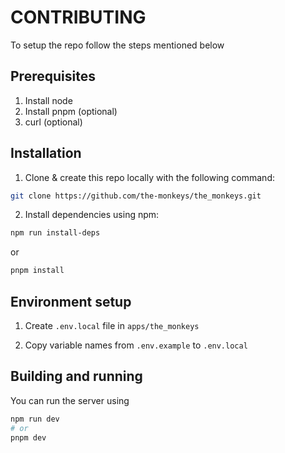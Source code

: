 # CONTRIBUTING
To setup the repo follow the steps mentioned below

## Prerequisites
1. Install node
2. Install pnpm (optional)
3. curl (optional)

## Installation

1. Clone & create this repo locally with the following command:

```sh
git clone https://github.com/the-monkeys/the_monkeys.git
```

2. Install dependencies using npm:

```sh
npm run install-deps
```
or
```sh
pnpm install
```

## Environment setup
1. Create `.env.local` file in `apps/the_monkeys`

2. Copy variable names from `.env.example` to `.env.local`

## Building and running

You can run the server using 

```sh
npm run dev
# or 
pnpm dev
```
